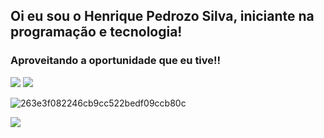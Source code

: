## Oi eu sou o Henrique Pedrozo Silva, iniciante na programação e tecnologia!
### Aproveitando a oportunidade que eu tive!!
<div> 
  <a href="https://instagram.com/henrique_Pedrozo120" target="_blank"><img src="https://img.shields.io/badge/-Instagram-%23E4405F?style=for-the-badge&logo=instagram&logoColor=white" target="_blank"></a>
  <a href = ""><img src="https://img.shields.io/badge/-Gmail-%23333?style=for-the-badge&logo=gmail&logoColor=white" target="_blank"></a>
 
</div>

![263e3f082246cb9cc522bedf09ccb80c](https://github.com/henrique-doRaio/henrique-doRaio/assets/168769340/15756681-147e-45bb-91e1-95588603c7bb)


</div>

<picture>
  <source
    srcset="https://github-readme-stats.vercel.app/api?username=henrique-doRaio&show_icons=true&theme=dark"
    media="(prefers-color-scheme: dark)"
  />
  <source
    srcset="https://github-readme-stats.vercel.app/api?username=henrique-doRaio&show_icons=true"
    media="(prefers-color-scheme: light), (prefers-color-scheme: no-preference)"
  />
  <img src="https://github-readme-stats.vercel.app/api?username=henrique-doRaio&show_icons=true" />
</picture>
